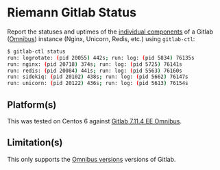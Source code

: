 # Riemann Gitlab Status

Report the statuses and uptimes of the [individual components](https://github.com/gitlabhq/gitlabhq/blob/v7.13.5/doc/development/architecture.md#components) of a Gitlab ([Omnibus](https://github.com/gitlabhq/gitlabhq/blob/v7.13.5/doc/development/omnibus.md#what-you-should-know-about-omnibus-packages)) instance (Nginx, Unicorn, Redis, etc.) using `gitlab-ctl`:

```sh
$ gitlab-ctl status
run: logrotate: (pid 20055) 442s; run: log: (pid 5834) 76135s
run: nginx: (pid 20718) 374s; run: log: (pid 5725) 76141s
run: redis: (pid 20084) 441s; run: log: (pid 5563) 76160s
run: sidekiq: (pid 20102) 438s; run: log: (pid 5662) 76147s
run: unicorn: (pid 20122) 436s; run: log: (pid 5613) 76154s
```

## Platform(s)

This was tested on Centos 6 against [Gitlab 7.11.4 EE Omnibus](https://packages.gitlab.com/gitlab/gitlab-ee?filter=rpms).

## Limitation(s)

This only supports the [Omnibus versions](https://github.com/gitlabhq/gitlabhq/blob/v7.13.5/doc/development/omnibus.md#what-you-should-know-about-omnibus-packages) versions of Gitlab.
